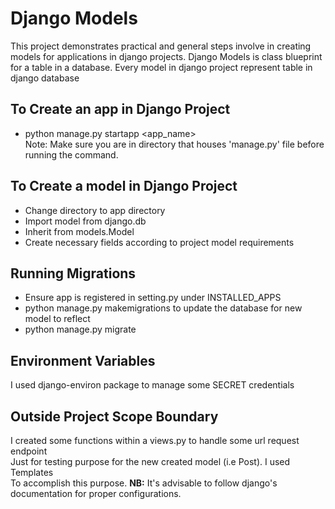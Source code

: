 # Django Models
This project demonstrates practical and general steps involve in creating models for applications in django projects. Django Models is class blueprint for a table in a database. Every model in django project represent table in django database

## To Create an app in Django Project
* python manage.py startapp <app_name>\
Note: Make sure you are in directory that houses 'manage.py' file before running the command.

## To Create a model in Django Project
* Change directory to app directory
* Import model from django.db
* Inherit from models.Model
* Create necessary fields according to project model requirements

## Running Migrations
* Ensure app is registered in setting.py under INSTALLED_APPS
* python manage.py makemigrations to update the database for new model to reflect
* python manage.py migrate

## Environment Variables
I used django-environ package to manage some SECRET credentials

## Outside Project Scope Boundary
I created some functions within a views.py to handle some url request endpoint\
Just for testing purpose for the new created model (i.e Post). I used Templates\
To accomplish this purpose.
**NB:** It's advisable to follow django's documentation for proper configurations.